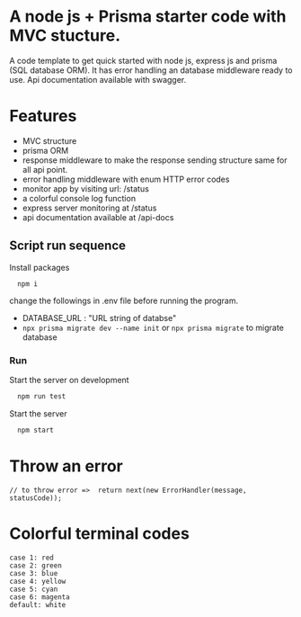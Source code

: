 
# A node js + Prisma starter code with MVC stucture. 

A code template to get quick started with node js, express js and prisma (SQL database ORM). It has error handling an database middleware ready to use. Api documentation available with swagger.

# Features 

- MVC structure
- prisma ORM
- response middleware to make the response sending structure same for all api point.
- error handling middleware with enum HTTP error codes
- monitor app by visiting url: /status
- a colorful console log function
- express server monitoring at /status
- api documentation available at /api-docs


## Script run sequence

Install packages

```
  npm i
```
change the followings in .env file before running the program.
- DATABASE_URL : "URL string of databse"
- ```npx prisma migrate dev --name init``` or ```npx prisma migrate``` to migrate database

### Run 

Start the server on development

```bash
  npm run test
```
Start the server

```bash
  npm start
```

# Throw an error
```
// to throw error =>  return next(new ErrorHandler(message, statusCode));
```

# Colorful terminal codes

```
case 1: red
case 2: green
case 3: blue
case 4: yellow 
case 5: cyan 
case 6: magenta
default: white
```

